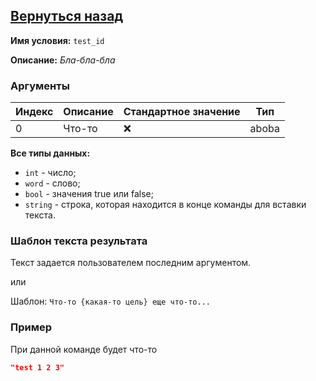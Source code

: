 [Вернуться назад](./about.md)
----------

**Имя условия:** `test_id`

**Описание:** *Бла-бла-бла*

### Аргументы
Индекс | Описание | Стандартное значение | Тип
--- | --- | --- | ---
0 | Что-то | ❌ | aboba

**Все типы данных:**
- `int` - число; 
- `word` - слово; 
- `bool` - значения true или false; 
- `string` - строка, которая находится в конце команды для вставки текста.

### Шаблон текста результата
Текст задается пользователем последним аргументом.

или

Шаблон: `Что-то {какая-то цель} еще что-то...`

### Пример
При данной команде будет что-то
```json
"test 1 2 3"
```
